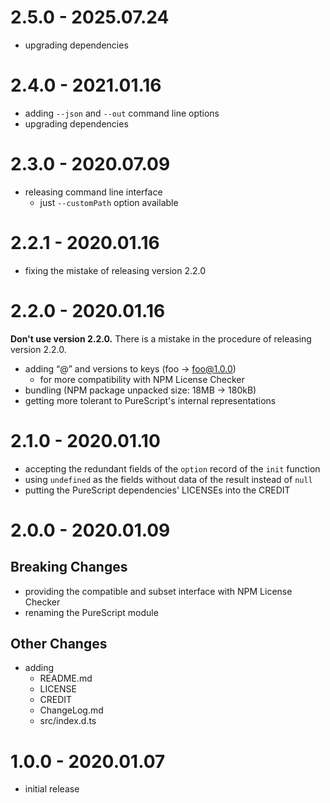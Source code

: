 # 2.5.0 - 2025.07.24

- upgrading dependencies

# 2.4.0 - 2021.01.16

- adding `--json` and `--out` command line options
- upgrading dependencies

# 2.3.0 - 2020.07.09

- releasing command line interface
  - just `--customPath` option available

# 2.2.1 - 2020.01.16

- fixing the mistake of releasing version 2.2.0

# 2.2.0 - 2020.01.16

**Don't use version 2.2.0.** There is a mistake in the procedure of releasing version 2.2.0.

- adding “@” and versions to keys (foo → foo@1.0.0)
  - for more compatibility with NPM License Checker
- bundling (NPM package unpacked size: 18MB → 180kB)
- getting more tolerant to PureScript's internal representations

# 2.1.0 - 2020.01.10

- accepting the redundant fields of the `option` record of the `init` function
- using `undefined` as the fields without data of the result instead of `null`
- putting the PureScript dependencies' LICENSEs into the CREDIT

# 2.0.0 - 2020.01.09

## Breaking Changes

- providing the compatible and subset interface with NPM License Checker
- renaming the PureScript module

## Other Changes

- adding
  - README.md
  - LICENSE
  - CREDIT
  - ChangeLog.md
  - src/index.d.ts

# 1.0.0 - 2020.01.07

- initial release
